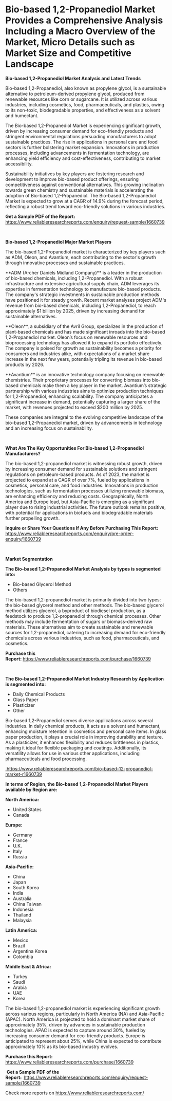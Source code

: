 <p><h1>Bio-based 1,2-Propanediol Market Provides a Comprehensive Analysis Including a Macro Overview of the Market, Micro Details such as Market Size and Competitive Landscape</h1></p><p><strong>Bio-based 1,2-Propanediol Market Analysis and Latest Trends</strong></p>
<p><p>Bio-based 1,2-Propanediol, also known as propylene glycol, is a sustainable alternative to petroleum-derived propylene glycol, produced from renewable resources like corn or sugarcane. It is utilized across various industries, including cosmetics, food, pharmaceuticals, and plastics, owing to its non-toxic, biodegradable properties, and effectiveness as a solvent and humectant.</p><p>The Bio-based 1,2-Propanediol Market is experiencing significant growth, driven by increasing consumer demand for eco-friendly products and stringent environmental regulations persuading manufacturers to adopt sustainable practices. The rise in applications in personal care and food sectors is further bolstering market expansion. Innovations in production processes, including advancements in fermentation technology, are enhancing yield efficiency and cost-effectiveness, contributing to market accessibility.</p><p>Sustainability initiatives by key players are fostering research and development to improve bio-based product offerings, ensuring competitiveness against conventional alternatives. This growing inclination towards green chemistry and sustainable materials is accelerating the adoption of Bio-based 1,2-Propanediol. The Bio-based 1,2-Propanediol Market is expected to grow at a CAGR of 14.9% during the forecast period, reflecting a robust trend toward eco-friendly solutions in various industries.</p></p>
<p><strong>Get a Sample PDF of the Report:&nbsp;</strong> <a href="https://www.reliableresearchreports.com/enquiry/request-sample/1660739?utm_campaign=2009&utm_medium=2&utm_source=Github&utm_content=ia&utm_term=17012025&utm_id=bio-based-12-propanediol">https://www.reliableresearchreports.com/enquiry/request-sample/1660739</a></p>
<p>&nbsp;</p>
<p><strong>Bio-based 1,2-Propanediol Major Market Players</strong></p>
<p><p>The bio-based 1,2-Propanediol market is characterized by key players such as ADM, Oleon, and Avantium, each contributing to the sector's growth through innovative processes and sustainable practices.</p><p>**ADM (Archer Daniels Midland Company)** is a leader in the production of bio-based chemicals, including 1,2-Propanediol. With a robust infrastructure and extensive agricultural supply chain, ADM leverages its expertise in fermentation technology to manufacture bio-based products. The company's strategic investments in sustainable production methods have positioned it for steady growth. Recent market analyses project ADM's revenue from bio-based chemicals, including 1,2-Propanediol, to reach approximately $1 billion by 2025, driven by increasing demand for sustainable alternatives.</p><p>**Oleon**, a subsidiary of the Avril Group, specializes in the production of plant-based chemicals and has made significant inroads into the bio-based 1,2-Propanediol market. Oleon’s focus on renewable resources and bioprocessing technology has allowed it to expand its portfolio effectively. The company is poised for growth as sustainability becomes a priority for consumers and industries alike, with expectations of a market share increase in the next few years, potentially tripling its revenue in bio-based products by 2026.</p><p>**Avantium** is an innovative technology company focusing on renewable chemistries. Their proprietary processes for converting biomass into bio-based chemicals make them a key player in the market. Avantium’s strategic partnership with various industries aims to optimize production techniques for 1,2-Propanediol, enhancing scalability. The company anticipates a significant increase in demand, potentially capturing a larger share of the market, with revenues projected to exceed $200 million by 2025.</p><p>These companies are integral to the evolving competitive landscape of the bio-based 1,2-Propanediol market, driven by advancements in technology and an increasing focus on sustainability.</p></p>
<p>&nbsp;</p>
<p><strong>What Are The Key Opportunities For Bio-based 1,2-Propanediol Manufacturers?</strong></p>
<p><p>The bio-based 1,2-propanediol market is witnessing robust growth, driven by increasing consumer demand for sustainable solutions and stringent regulations on petroleum-based products. As of 2023, the market is projected to expand at a CAGR of over 7%, fueled by applications in cosmetics, personal care, and food industries. Innovations in production technologies, such as fermentation processes utilizing renewable biomass, are enhancing efficiency and reducing costs. Geographically, North America and Europe lead, but Asia-Pacific is emerging as a significant player due to rising industrial activities. The future outlook remains positive, with potential for applications in biofuels and biodegradable materials further propelling growth.</p></p>
<p><strong>Inquire or Share Your Questions If Any Before Purchasing This Report:</strong> <a href="https://www.reliableresearchreports.com/enquiry/pre-order-enquiry/1660739?utm_campaign=2009&utm_medium=2&utm_source=Github&utm_content=ia&utm_term=17012025&utm_id=bio-based-12-propanediol">https://www.reliableresearchreports.com/enquiry/pre-order-enquiry/1660739</a></p>
<p>&nbsp;</p>
<p><strong>Market Segmentation</strong></p>
<p><strong>The Bio-based 1,2-Propanediol Market Analysis by types is segmented into:</strong></p>
<p><ul><li>Bio-based Glycerol Method</li><li>Others</li></ul></p>
<p><p>The bio-based 1,2-propanediol market is primarily divided into two types: the bio-based glycerol method and other methods. The bio-based glycerol method utilizes glycerol, a byproduct of biodiesel production, as a feedstock to produce 1,2-propanediol through chemical processes. Other methods may include fermentation of sugars or biomass-derived raw materials. These alternatives aim to create sustainable and renewable sources for 1,2-propanediol, catering to increasing demand for eco-friendly chemicals across various industries, such as food, pharmaceuticals, and cosmetics.</p></p>
<p><strong>Purchase this Report:&nbsp;</strong><a href="https://www.reliableresearchreports.com/purchase/1660739?utm_campaign=2009&utm_medium=2&utm_source=Github&utm_content=ia&utm_term=17012025&utm_id=bio-based-12-propanediol">https://www.reliableresearchreports.com/purchase/1660739</a></p>
<p>&nbsp;</p>
<p><strong>The Bio-based 1,2-Propanediol Market Industry Research by Application is segmented into:</strong></p>
<p><ul><li>Daily Chemical Products</li><li>Glass Paper</li><li>Plasticizer</li><li>Other</li></ul></p>
<p><p>Bio-based 1,2-Propanediol serves diverse applications across several industries. In daily chemical products, it acts as a solvent and humectant, enhancing moisture retention in cosmetics and personal care items. In glass paper production, it plays a crucial role in improving durability and texture. As a plasticizer, it enhances flexibility and reduces brittleness in plastics, making it ideal for flexible packaging and coatings. Additionally, its versatility allows for use in various other applications, including pharmaceuticals and food processing.</p></p>
<p><a href="https://www.reliableresearchreports.com/bio-based-12-propanediol-market-r1660739?utm_campaign=2009&utm_medium=2&utm_source=Github&utm_content=ia&utm_term=17012025&utm_id=bio-based-12-propanediol">&nbsp;https://www.reliableresearchreports.com/bio-based-12-propanediol-market-r1660739</a></p>
<p><strong>In terms of Region, the Bio-based 1,2-Propanediol Market Players available by Region are:</strong></p>
<p>
    <p> <strong> North America: </strong>
        <ul>
            <li>United States</li>
            <li>Canada</li>
        </ul>
        </p> 
    <p> <strong> Europe: </strong>
        <ul>
            <li>Germany</li>
            <li>France</li>
            <li>U.K.</li>
            <li>Italy</li>
            <li>Russia</li>
        </ul>
        </p> 
    <p> <strong> Asia-Pacific: </strong>
        <ul>
            <li>China</li>
            <li>Japan</li>
            <li>South Korea</li>
            <li>India</li>
            <li>Australia</li>
            <li>China Taiwan</li>
            <li>Indonesia</li>
            <li>Thailand</li>
            <li>Malaysia</li>
        </ul>
        </p> 
    <p> <strong> Latin America: </strong>
        <ul>
            <li>Mexico</li>
            <li>Brazil</li>
            <li>Argentina Korea</li>
            <li>Colombia</li>
        </ul>
        </p> 
    <p> <strong> Middle East & Africa: </strong>
        <ul>
            <li>Turkey</li>
            <li>Saudi</li>
            <li>Arabia</li>
            <li>UAE</li>
            <li>Korea</li>
        </ul>
    </p>
    </p>
<p><p>The bio-based 1,2-propanediol market is experiencing significant growth across various regions, particularly in North America (NA) and Asia-Pacific (APAC). North America is projected to hold a dominant market share of approximately 35%, driven by advances in sustainable production technologies. APAC is expected to capture around 30%, fueled by increasing consumer demand for eco-friendly products. Europe is anticipated to represent about 25%, while China is expected to contribute approximately 10% as its bio-based industry evolves.</p></p>
<p><strong>Purchase this Report: </strong><a href="https://www.reliableresearchreports.com/purchase/1660739?utm_campaign=2009&utm_medium=2&utm_source=Github&utm_content=ia&utm_term=17012025&utm_id=bio-based-12-propanediol">https://www.reliableresearchreports.com/purchase/1660739</a></p>
<p>&nbsp;<strong>Get a Sample PDF of the Report:&nbsp;&nbsp;</strong><a href="https://www.reliableresearchreports.com/enquiry/request-sample/1660739?utm_campaign=2009&utm_medium=2&utm_source=Github&utm_content=ia&utm_term=17012025&utm_id=bio-based-12-propanediol">https://www.reliableresearchreports.com/enquiry/request-sample/1660739</a></p>
<p><strong></strong></p>
<p>Check more reports on <a href="https://www.reliableresearchreports.com/?utm_campaign=2009&utm_medium=2&utm_source=Github&utm_content=ia&utm_term=17012025&utm_id=bio-based-12-propanediol">https://www.reliableresearchreports.com/</a></p>